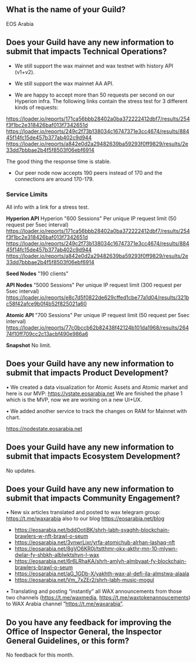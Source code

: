 ## What is the name of your Guild?

EOS Arabia

## Does your Guild have any new information to submit that impacts Technical Operations?
- We still support the wax mainnet and wax testnet with history API (v1+v2).
- We still support the wax mainnet AA API.


- We are happy to accept more than 50 requests per second on our Hyperion infra.
  The following links contain the stress test for 3 different kinds of requests:

https://loader.io/reports/171ca56bbb28402a0ba372222412dbf7/results/254f3f1bc2e318426baf013f7342651d
https://loader.io/reports/249c2f73b138034c16747371e3cc4674/results/88445f14fc15de457b377ab402c9d944
https://loader.io/reports/a842e0d2a29482639ba59293f0ff9829/results/2e33dd7bbbae2b4f5f8503f06ebf6914

The good thing the response time is stable.


- Our peer node now accepts 190 peers instead of 170 and the connections are around 170-179.

 
### Service Limits
All info with a link for a stress test.

**Hyperion API**
 Hyperion "600 Sessions"
 Per unique IP request limit (50 request per 5sec interval)
 https://loader.io/reports/171ca56bbb28402a0ba372222412dbf7/results/254f3f1bc2e318426baf013f7342651d
 https://loader.io/reports/249c2f73b138034c16747371e3cc4674/results/88445f14fc15de457b377ab402c9d944
 https://loader.io/reports/a842e0d2a29482639ba59293f0ff9829/results/2e33dd7bbbae2b4f5f8503f06ebf6914

**Seed Nodes**
 "190 clients"
 
 **API Nodes** 
 "5000 Sessions"
 Per unique IP request limit (300 request per 5sec interval)
 https://loader.io/reports/e8c7d5f0822de629cffed1cbe77a1d04/results/321bc58f42afce9b0f4b52f825021a60
 
 **Atomic API**
 "700 Sessions"
  Per unique IP request limit (50 request per 5sec interval)
 https://loader.io/reports/77c0bccb62b82438f42124b101da1968/results/26474f10ff709cc2c13acbf490e986a6
 
  **Snapshot**
  No limit.
 
## Does your Guild have any new information to submit that impacts Product Development?


• We created a data visualization for Atomic Assets and Atomic market and here is our MVP:
  https://vstate.eosarabia.net
  We are finished  the phase 1 which is the MVP, now we are working on a new UI+UX.
  

• We added another service to track the changes on RAM for Mainnet with chart.

https://nodestate.eosarabia.net 


## Does your Guild have any new information to submit that impacts Ecosystem Development?

No updates.

## Does your Guild have any new information to submit that impacts Community Engagement?

•	New six articles translated and posted to wax telegram group: https://t.me/waxarabia also to our blog https://eosarabia.net/blog

- https://eosarabia.net/bddOotiBK/shrh-labh-syaghh-blockchain-brawlers-w-nft-brawl-o-seum
- https://eosarabia.net/3vnwrLixr/yrfa-atomichub-alrhan-lashaq-nft
- https://eosarabia.net/8gVO6KR0j/tstthmr-okx-akthr-mn-10-mlywn-dwlar-fy-shbkh-alblwktshyn-l-wax
- https://eosarabia.net/6r6LRhaKA/shrh-amlyh-almbyaat-fy-blockchain-brawlers-brawl-o-seum
- https://eosarabia.net/aG_1GDb-X/yakhth-wax-al-defi-ila-almstwa-alaala
- https://eosarabia.net/Vm_7xZEr2/shrh-labh-music-mogul


•	Translating and posting “instantly” all WAX announcements from those two channels (https://t.me/waxmedia, https://t.me/waxtokenannoucements) to WAX Arabia channel   ”https://t.me/waxarabia”. 


## Do you have any feedback for improving the Office of Inspector General, the Inspector General Guidelines, or this form?

No feedback for this month.
